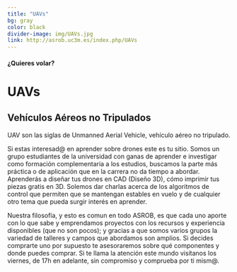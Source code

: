 ```yaml
---
title: "UAVs"
bg: gray
color: black
divider-image: img/UAVs.jpg
link: http://asrob.uc3m.es/index.php/UAVs
---
```


#### ¿Quieres volar?

# UAVs

## Vehículos Aéreos no Tripulados

UAV son las siglas de Unmanned Aerial Vehicle, vehículo aéreo no tripulado.

Si estas interesad@ en aprender sobre drones este es tu sitio. Somos un grupo estudiantes de la universidad con ganas de aprender e investigar como formación complementaria a los estudios, buscamos la parte más práctica o de aplicación que en la carrera no da tiempo a abordar. Aprenderás a diseñar tus drones en CAD (Diseño 3D), cómo imprimir tus piezas gratis en 3D. Solemos dar charlas acerca de los algoritmos de control que permiten que se mantengan estables en vuelo y de cualquier otro tema que pueda surgir interés en aprender.

Nuestra filosofía, y esto es comun en todo ASROB, es que cada uno aporte con lo que sabe y emprendamos proyectos con los recursos y experiencia disponibles (que no son pocos); y gracias a que somos varios grupos la variedad de talleres y campos que  abordamos son amplios. Si decides comprarte uno por supuesto te asesoraremos sobre qué componentes y donde puedes comprar. Si te llama la atención este mundo visítanos los viernes, de 17h en adelante, sin compromiso y comprueba por ti mism@.
